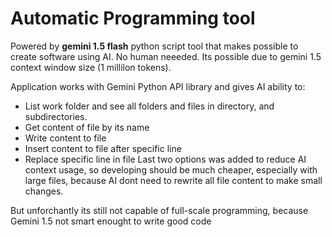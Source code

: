 
# Automatic Programming tool

Powered by **gemini 1.5 flash** python script tool that makes possible to create software using AI. No human neeeded. Its possible due to gemini 1.5 context window size (1 millilon tokens).

Application works with Gemini Python API library and gives AI ability to: 
- List work folder and see all folders and files in directory, and subdirectories.
- Get content of file by its name
- Write content to file
- Insert content to file after specific line
- Replace specific line in file
Last two options was added to reduce AI context usage, so developing should be much cheaper, especially with large files, because AI dont need to rewrite all file content to make small changes.

But unforchantly its still not capable of full-scale programming, because Gemini 1.5 not smart enought to write good code
